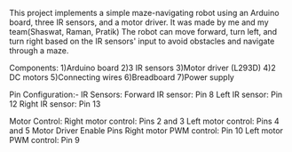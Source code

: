 This project implements a simple maze-navigating robot using an Arduino board, three IR sensors, and 
a motor driver. It was made by me and my team(Shaswat, Raman, Pratik) The robot can move forward, turn left, and turn right based on the IR sensors' input to 
avoid obstacles and navigate through a maze.

Components:
1)Arduino board
2)3 IR sensors
3)Motor driver (L293D)
4)2 DC motors
5)Connecting wires
6)Breadboard
7)Power supply

Pin Configuration:-
IR Sensors:
Forward IR sensor: Pin 8
Left IR sensor: Pin 12
Right IR sensor: Pin 13

Motor Control:
Right motor control: Pins 2 and 3
Left motor control: Pins 4 and 5
Motor Driver Enable Pins
Right motor PWM control: Pin 10
Left motor PWM control: Pin 9


